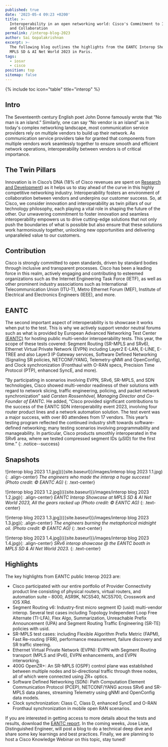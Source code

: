 ```yaml
---
published: true
date: '2023-05-4 09:23 +0200'
title: >-
  Interoperability in an open networking world: Cisco's Commitment to Innovation
  and Collaboration
permalink: /interop-blog-2023
author: Sai Gopalakrishnan
excerpt: >-
  The following blog outlines the highlights from the EANTC Interop Showcase at
  MPLS SD & AI Net World 2023 in Paris.
tags:
  - iosxr
  - cisco
position: top
sitemap: false
---
```


{% include toc icon="table" title="interop" %}

## Intro

The Seventeenth century English poet John Donne famously wrote that “No man is an island.” Similarly, one can say “No vendor is an island” as in today's complex networking landscape, most communication service providers rely on multiple vendors to build up their network. As communication service providers take for granted that components from multiple vendors work seamlessly together to ensure smooth and efficient network operations, interoperability between vendors is of critical importance.

## The Twin Pillars
Innovation is in Cisco’s DNA (18% of Cisco revenues are spent on [Research and Development](https://investor.cisco.com/news/news-details/2023/CISCO-REPORTS-SECOND-QUARTER-EARNINGS/default.aspx)) as it helps us to stay ahead of the curve in this highly competitive networking industry. Interoperability fosters an environment of collaboration between vendors and underpins our customer success. So, at Cisco, we consider innovation and interoperability as twin pillars of our technology philosophy, each playing a vital role in shaping the future of the other. Our unwavering commitment to foster innovation and seamless interoperability empowers us to drive cutting-edge solutions that not only push the boundaries of what is possible but also ensure that these solutions work harmoniously together, unlocking new opportunities and delivering unparalleled value to our customers.

## Contribution
Cisco is strongly committed to open standards, driven by standard bodies through inclusive and transparent processes. Cisco has been a leading force in this realm, actively engaging and contributing to esteemed organizations such as the Internet Engineering Task Force (IETF), as well as other prominent industry associations such as International Telecommunication Union (ITU-T), Metro Ethernet Forum (MEF), Institute of Electrical and Electronics Engineers (IEEE), and more.

## EANTC
The second important aspect of interoperability is to showcase it works when put to the test. This is why we actively support vendor neutral forums such as what is provided by European Advanced Networking Test Center [(EANTC)](https://eantc.de/)<base target="_blank"> for hosting public multi-vendor interoperability tests. This year, the scope of these tests covered: Segment Routing (SR-MPLS and SRv6), Ethernet Virtual Private Network (EVPN) including Layer2 E-LAN, E-LINE, E-TREE and also Layer3 IP Gateway services, Software Defined Networking (Signaling SR policies, NETCONF/YANG, Telemetry-gNMI and OpenConfig), and Clock synchronization (Fronthaul with O-RAN specs, Precision Time Protocol (PTP), enhanced SyncE, and more).

”By participating in scenarios involving EVPN, SRv6, SR-MPLS, and SDN technologies, Cisco showed multi-vendor readiness of their solutions with regard to network slicing, traffic engineering, policing, and packet network synchronization” said *Carsten Rossenhövel, Managing Director and Co-Founder of EANTC*. He added, “Cisco provided significant contributions to the success of the EANTC SDN interoperability event 2023, involving four router product lines and a network automation solution. The test event was a major success, with over 80 attendees from 17 vendors. This year’s testing program reflected the continued industry shift towards software-defined networking; many testing scenarios involving programmability and manageability. In particular, Cisco products smoothly interoperated in the SRv6 area, where we tested compressed segment IDs (µSID) for the first time.”
{: .notice--success}

## Snapshots

![interop blog 2023 1.1.jpg]({{site.baseurl}}/images/interop blog 2023 1.1.jpg){: .align-center}
_The engineers who made the interop a huge success! (Photo credit: © EANTC AG)_
{: .text-center}

![interop blog 2023 1.2.jpg]({{site.baseurl}}/images/interop blog 2023 1.2.jpg){: .align-center}
_EANTC Interop Showcase at MPLS SD & AI Net World 2023, All the gears racked up (Photo credit: © EANTC AG)_
{: .text-center}

![interop blog 2023 1.3.jpg]({{site.baseurl}}/images/interop blog 2023 1.3.jpg){: .align-center}
_The engineers burning the metaphorical midnight oil. (Photo credit: © EANTC AG)_
{: .text-center}

![interop blog 2023 1.4.jpg]({{site.baseurl}}/images/interop blog 2023 1.4.jpg){: .align-center}
_SRv6 interop showcase @ the EANTC booth in MPLS SD & AI Net World 2023._
{: .text-center}

## Highlights

The key highlights from EANTC public Interop 2023 are:

- Cisco participated with our entire portfolio of Provider Connectivity product line consisting of physical routers, virtual routers, and automation suite – 8000, ASR9K, NCS540, NCS5700, Crosswork and IOS XRd.
- Segment Routing v6: Industry-first micro segment ID (usid) multi-vendor interop. Several test cases including Topology Independent Loop Free Alternate (TI-LFA), Flex Algo, Summarization, Unreachable Prefix Announcement (UPA) and Segment Routing Traffic Engineering (SR-TE) policies with usid.
- SR-MPLS test cases: including Flexible Algorithm Prefix Metric (FAPM), Fast Re-routing (FRR), performance measurement, failure discovery and SR traffic steering.
- Ethernet Virtual Private Network (EVPN): EVPN with Segment Routing transport (MPLS and IPv6), EVPN enhancements, and EVPN interworking.
- 400G OpenZR+: An SR-MPLS (OSPF) control plane was established between multiple nodes and bi-directional traffic through three nodes, all of which were connected using ZR+ optics.
- Software Defined Networking (SDN): Path Computation Element Communication Protocol (PCEP), NETCONF/YANG across SRv6 and SR-MPLS data planes, streaming Telemetry using gNMI and OpenConfig data models.
- Clock synchronization: Class C, Class D, enhanced SyncE and O-RAN Fronthaul synchronization in mobile open RAN scenarios.
    
If you are interested in getting access to more details about the tests and results, download the [EANTC report](https://eantc.de/fileadmin/eantc/downloads/events/2023/EANTC-InteropTest2023-TestReport.pdf). In the coming weeks, Jose Liste, Distinguished Engineer, will post a blog to do a technical deep dive and share some key learnings and best practices. Finally, we are planning to host a Cisco Knowledge Webinar on this topic, stay tuned!
